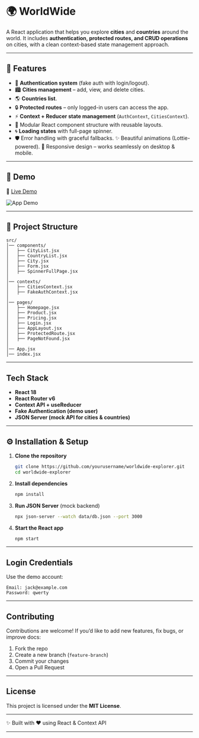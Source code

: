 # 🌍 WorldWide 

A React application that helps you explore **cities** and **countries** around the world.
It includes **authentication, protected routes, and CRUD operations** on cities, with a clean context-based state management approach.

---

## 🚀 Features

* 🔑 **Authentication system** (fake auth with login/logout).
* 🏙 **Cities management** – add, view, and delete cities.
* 🌎 **Countries list**.
* 🔒 **Protected routes** – only logged-in users can access the app.
* ⚡ **Context + Reducer state management** (`AuthContext`, `CitiesContext`).
* 🎨 Modular React component structure with reusable layouts.
* 🌀 **Loading states** with full-page spinner.
* 🛡 Error handling with graceful fallbacks.
✨ Beautiful animations (Lottie-powered).
📱 Responsive design – works seamlessly on desktop & mobile.

---

## 🎥 Demo  

🔗 [Live Demo](https://worldwise-eslam.netlify.app/)  

![App Demo](worldwise.gif)

---

## 📂 Project Structure

```
src/
│── components/
│   ├── CityList.jsx
│   ├── CountryList.jsx
│   ├── City.jsx
│   ├── Form.jsx
│   ├── SpinnerFullPage.jsx
│
│── contexts/
│   ├── CitiesContext.jsx
│   ├── FakeAuthContext.jsx
│
│── pages/
│   ├── Homepage.jsx
│   ├── Product.jsx
│   ├── Pricing.jsx
│   ├── Login.jsx
│   ├── AppLayout.jsx
│   ├── ProtectedRoute.jsx
│   ├── PageNotFound.jsx
│
│── App.jsx
│── index.jsx
```

---

##  Tech Stack

* **React 18**
* **React Router v6**
* **Context API + useReducer**
* **Fake Authentication (demo user)**
* **JSON Server (mock API for cities & countries)**

---

## ⚙️ Installation & Setup

1. **Clone the repository**

   ```bash
   git clone https://github.com/yourusername/worldwide-explorer.git
   cd worldwide-explorer
   ```

2. **Install dependencies**

   ```bash
   npm install
   ```

3. **Run JSON Server** (mock backend)

   ```bash
   npx json-server --watch data/db.json --port 3000
   ```

4. **Start the React app**

   ```bash
   npm start
   ```

---

## Login Credentials

Use the demo account:

```
Email: jack@example.com
Password: qwerty
```
---

##  Contributing

Contributions are welcome! If you’d like to add new features, fix bugs, or improve docs:

1. Fork the repo
2. Create a new branch (`feature-branch`)
3. Commit your changes
4. Open a Pull Request

---

##  License

This project is licensed under the **MIT License**.

---

✨ Built with ❤️ using React & Context API

---


